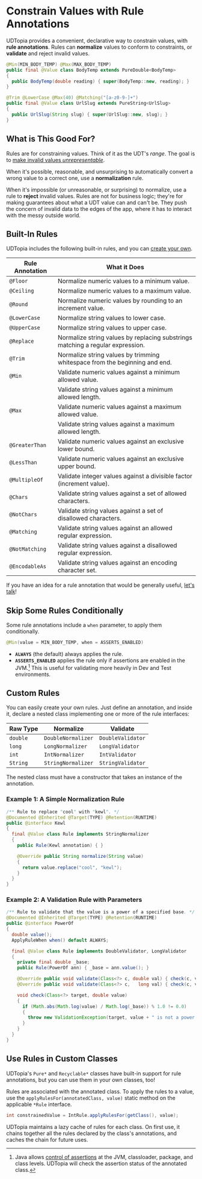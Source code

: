 # Constrain Values with Rule Annotations

UDTopia provides a convenient, declarative way to constrain values, with **rule annotations**.
Rules can **normalize** values to conform to constraints, or **validate** and reject invalid values.

```java
@Min(MIN_BODY_TEMP) @Max(MAX_BODY_TEMP)
public final @Value class BodyTemp extends PureDouble<BodyTemp>
{
  public BodyTemp(double reading) { super(BodyTemp::new, reading); }
}

@Trim @LowerCase @Max(40) @Matching("[a-z0-9-]+")
public final @Value class UrlSlug extends PureString<UrlSlug>
{
  public UrlSlug(String slug) { super(UrlSlug::new, slug); }
}
```

## What is This Good For?

Rules are for constraining values.
Think of it as the UDT's *range*.
The goal is to [make invalid values *unrepresentable*][parse-don't-validate].

[parse-don't-validate]: https://lexi-lambda.github.io/blog/2019/11/05/parse-don-t-validate/

When it's possible, reasonable, and unsurprising to automatically convert a wrong value to a correct one, use a **normalization** rule.

When it's impossible (or unreasonable, or surprising) to normalize, use a rule to **reject** invalid values.
Rules are not for business logic; they're for making guarantees about what a UDT value can and can't be.
They push the concern of invalid data to the edges of the app, where it has to interact with the messy outside world.

## Built-In Rules

UDTopia includes the following built-in rules, and you can [create your own](#custom-rules).

| Rule Annotation | What it Does                                                                   |
|-----------------|--------------------------------------------------------------------------------|
| `@Floor`        | Normalize numeric values to a minimum value.                                   |
| `@Ceiling`      | Normalize numeric values to a maximum value.                                   |
| `@Round`        | Normalize numeric values by rounding to an increment value.                    |
| `@LowerCase`    | Normalize string values to lower case.                                         |
| `@UpperCase`    | Normalize string values to upper case.                                         |
| `@Replace`      | Normalize string values by replacing substrings matching a regular expression. |
| `@Trim`         | Normalize string values by trimming whitespace from the beginning and end.     |
| `@Min`          | Validate numeric values against a minimum allowed value.                       |
|                 | Validate string values against a minimum allowed length.                       |
| `@Max`          | Validate numeric values against a maximum allowed value.                       |
|                 | Validate string values against a maximum allowed length.                       |
| `@GreaterThan`  | Validate numeric values against an exclusive lower bound.                      |
| `@LessThan`     | Validate numeric values against an exclusive upper bound.                      |
| `@MultipleOf`   | Validate integer values against a divisible factor (increment value).          |
| `@Chars`        | Validate string values against a set of allowed characters.                    |
| `@NotChars`     | Validate string values against a set of disallowed characters.                 |
| `@Matching`     | Validate string values against an allowed regular expression.                  |
| `@NotMatching`  | Validate string values against a disallowed regular expression.                |
| `@EncodableAs`  | Validate string values against an encoding character set.                      |

If you have an idea for a rule annotation that would be generally useful, [let's talk](../CONTRIBUTING.md)!

## Skip Some Rules Conditionally

Some rule annotations include a `when` parameter, to apply them conditionally.

```java
@Min(value = MIN_BODY_TEMP, when = ASSERTS_ENABLED)
```

- **`ALWAYS`** (the default) always applies the rule.
- **`ASSERTS_ENABLED`** applies the rule only if assertions are enabled in the JVM.[^per-class-assertions]
  This is useful for validating more heavily in Dev and Test environments.

[^per-class-assertions]: Java allows [control of assertions][ea] at the JVM, classloader, package, and class levels.
  UDTopia will check the assertion status of the annotated class.

[ea]: https://docs.oracle.com/cd/E19683-01/806-7930/6jgp65ikq/index.html

## Custom Rules

You can easily create your own rules.
Just define an annotation, and inside it, declare a nested class implementing one or more of the rule interfaces:

| Raw Type | Normalize          | Validate          |
|----------|--------------------|-------------------|
| `double` | `DoubleNormalizer` | `DoubleValidator` |
| `long`   | `LongNormalizer`   | `LongValidator`   |
| `int`    | `IntNormalizer`    | `IntValidator`    |
| `String` | `StringNormalizer` | `StringValidator` |

The nested class must have a constructor that takes an instance of the annotation.

### Example 1: A Simple Normalization Rule

```java
/** Rule to replace "cool" with "kewl". */
@Documented @Inherited @Target(TYPE) @Retention(RUNTIME)
public @interface Kewl
{
  final @Value class Rule implements StringNormalizer
  {
    public Rule(Kewl annotation) { }

    @Override public String normalize(String value)
    {
      return value.replace("cool", "kewl");
    }
  }
}
```

### Example 2: A Validation Rule with Parameters

```java
/** Rule to validate that the value is a power of a specified base. */
@Documented @Inherited @Target(TYPE) @Retention(RUNTIME)
public @interface PowerOf
{
  double value();
  ApplyRuleWhen when() default ALWAYS;

  final @Value class Rule implements DoubleValidator, LongValidator
  {
    private final double _base;
    public Rule(PowerOf ann) { _base = ann.value(); }

    @Override public void validate(Class<?> c, double val) { check(c, val); }
    @Override public void validate(Class<?> c,   long val) { check(c, val); }

    void check(Class<?> target, double value)
    {
      if (Math.abs(Math.log(value) / Math.log(_base)) % 1.0 != 0.0)
      {
        throw new ValidationException(target, value + " is not a power of " + _base);
      }
    }
  }
}
```

## Use Rules in Custom Classes

UDTopia's `Pure*` and `Recyclable*` classes have built-in support for rule annotations, but you can use them in your own classes, too!

Rules are associated with the annotated class.
To apply the rules to a value, use the `applyRulesFor(annotatedClass, value)` static method on the applicable `*Rule` interface.

```java
int constrainedValue = IntRule.applyRulesFor(getClass(), value);
```

UDTopia maintains a lazy cache of rules for each class.
On first use, it chains together all the rules declared by the class's annotations, and caches the chain for future uses.
